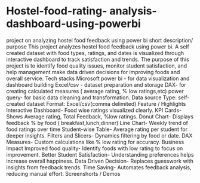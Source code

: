 # Hostel-food-rating- analysis-dashboard-using-powerbi
project on analyzing hostel food feedback using power bi
short description/ purpose
This project analyzes hostel food feedback using power bi. A self created dataset with food types, ratings, and dates is visualized through interactive dashboard to track satisfaction and trends. The purpose of this project is to identify food quality issues, monitor student satisfaction, and help management make data driven decisions for improving foods and overall service.
Tech stacks
Microsoft power bi - for data visualization and dashboard building
Excel/csv - dataset preparation and storage 
DAX- for creating calculated measures ( average rating, % low ratings,etc)
power query- for basic data cleaning and transformation.
Data source 
Type: self-created dataset
Format: Excel/csv(comma delimited)
Feature / Highlights
Interactive Dashboard- Food wise ratings visualized clearly.
KPI Cards- Shows Average rating, Total Feedback, %low ratings.
Donut Chart- Displays feedback % by food ( breakfast,lunch,dinner)
Line Chart- Weekly trend of food ratings over time 
Student-wise Table- Average rating per student for deeper insights.
Filters and Slicers- Dynamics filtering by food or date.
DAX Measures- Custom calculations like % low rating for accuracy.
Business Impact
Improved food quality- Identify foods with low rating to focus on improvement.
Better Student Satisfaction- Understanding preferences helps increase overall happiness.
Data Driven Decision- Replaces guesswork with insights from feedback trends.
Time Saving- Automates feedback analysis, reducing manual effort.
Screenshorts / Demos
